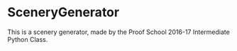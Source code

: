 # SceneryGenerator
This is a scenery generator, made by the Proof School 2016-17 Intermediate Python Class.
